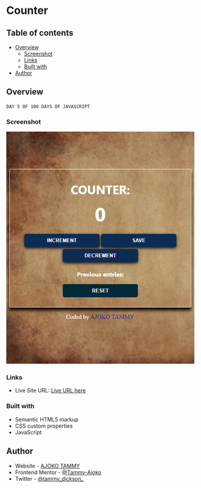 # Counter

## Table of contents

- [Overview](#overview)
  - [Screenshot](#screenshot)
  - [Links](#links)
  - [Built with](#built-with)
- [Author](#author)


## Overview
    DAY 5 OF 100 DAYS OF JAVASCRIPT
### Screenshot

![](screencapture-file-C-Users-TAMMY-Desktop-100-Days-JS-counter-index-html-2022-09-21-20_42_12.png)

### Links

- Live Site URL: [Live URL here](https://teal-starburst-a48a49.netlify.app/)

### Built with

- Semantic HTML5 markup
- CSS custom properties
- JavaScript

## Author

- Website - [AJOKO TAMMY](https://www.your-site.com)
- Frontend Mentor - [@Tammy-Ajoko](https://www.frontendmentor.io/profile/Tammy-Ajoko)
- Twitter - [@tammy_dickson_](https://www.twitter.com/tammy_dickson_)
    